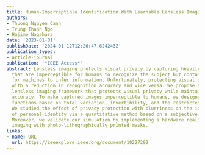```yaml
---
title: Human-Imperceptible Identification With Learnable Lensless Imaging
authors:
- Thuong Nguyen Canh
- Trung Thanh Ngo
- Hajime Nagahara
date: '2023-01-01'
publishDate: '2024-01-12T12:26:47.624243Z'
publication_types:
- article-journal
publication: '*IEEE Access*'
abstract: Lensless imaging protects visual privacy by capturing heavily blurred images
  that are imperceptible for humans to recognize the subject but contain enough information
  for machines to infer information. Unfortunately, protecting visual privacy comes
  with a reduction in recognition accuracy and vice versa. We propose a learnable
  lensless imaging framework that protects visual privacy while maintaining recognition
  accuracy. To make captured images imperceptible to humans, we designed several loss
  functions based on total variation, invertibility, and the restricted isometry property.
  We studied the effect of privacy protection with blurriness on the identification
  of personal identity via a quantitative method based on a subjective evaluation.
  Moreover, we validate our simulation by implementing a hardware realization of lensless
  imaging with photo-lithographically printed masks.
links:
- name: URL
  url: https://ieeexplore.ieee.org/document/10227292
---
```

